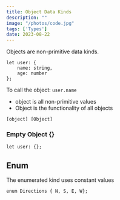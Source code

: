 ```yaml
---
title: Object Data Kinds
description: "" 
image: "/photos/code.jpg"
tags: ['Types']
date: 2023-08-22
---
```



Objects are non-primitive data kinds. 

```
let user: {
	name: string,
	age: number
};
```

To call the object: `user.name`


- object is all non-primitive values
- Object is the functionality of all objects

`[object] [Object]`



### Empty Object {}

```
let user: {};
```



## Enum

The enumerated kind uses constant values

```
enum Directions { N, S, E, W};
```


